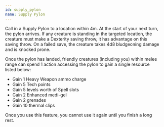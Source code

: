 ```yaml
---
id: supply_pylon
name: Supply Pylon
---
```

Call in a Supply Pylon to a location within 4m. At the start of your next turn, the pylon arrives. If any creature is 
standing in the targeted location, the creature must make a Dexterity saving throw, it has advantage on this saving throw. 
On a failed save, the creature takes 4d8 bludgeoning damage and is knocked prone.

Once the pylon has landed, friendly creatures (including you) within melee range can spend 1 action accessing the pylon 
to gain a single resource listed below:

* Gain 1 Heavy Weapon ammo charge 
* Gain 5 Tech points
* Gain 5 levels worth of Spell slots 
* Gain 2 Enhanced medi-gel 
* Gain 2 grenades
* Gain 10 thermal clips

Once you use this feature, you cannot use it again until you finish a long rest.
